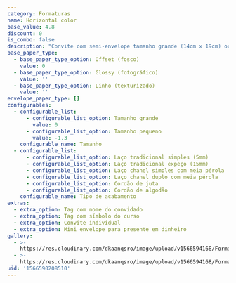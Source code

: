 ```yaml
---
category: Formaturas
name: Horizontal color
base_value: 4.8
discount: 0
is_combo: false
description: "Convite com semi-envelope tamanho grande (14cm x 19cm) ou pequeno (9cm x 14cm). Interior confeccionado em papel 180g e exterior em papel color 180g. \n\nCores disponíveis:\r Marfim\r, Amarelo\r, Laranja\r, Rosa claro\r, Rosa pink, Vermelho claro, Vermelho escuro\r, Bordô, Lilás, Roxo, Azul royal\r, Azul marinho\r, Azul turquesa\r, Verde claro\r, Verde escuro\r, Marrom, Preto\r.\n\n\n\nVersão da foto: Interior em papel offset e envelope em papel color vermelho escuro com laço chanel simples.\n\n\\*Para convites com foto recomenda-se o uso do papel glossy fotográfico no interior. \n\n\\*A aplicação de foto na arte fica mais adequada e com melhor proporção em convites horizontais"
base_paper_type:
  - base_paper_type_option: Offset (fosco)
    value: 0
  - base_paper_type_option: Glossy (fotográfico)
    value: ''
  - base_paper_type_option: Linho (texturizado)
    value: ''
envelope_paper_type: []
configurables:
  - configurable_list:
      - configurable_list_option: Tamanho grande
        value: 0
      - configurable_list_option: Tamanho pequeno
        value: -1.3
    configurable_name: Tamanho
  - configurable_list:
      - configurable_list_option: Laço tradicional simples (5mm)
      - configurable_list_option: Laço tradicional expeço (15mm)
      - configurable_list_option: Laço chanel simples com meia pérola
      - configurable_list_option: Laço chanel duplo com meia pérola
      - configurable_list_option: Cordão de juta
      - configurable_list_option: Cordão de algodão
    configurable_name: Tipo de acabamento
extras:
  - extra_option: Tag com nome do convidado
  - extra_option: Tag com símbolo do curso
  - extra_option: Convite individual
  - extra_option: Mini envelope para presente em dinheiro
gallery:
  - >-
    https://res.cloudinary.com/dkaanqsro/image/upload/v1566594168/Formaturas/Horizontal_color_h4j5l8.jpg
  - >-
    https://res.cloudinary.com/dkaanqsro/image/upload/v1566594168/Formaturas/Horizontal_color_2_wbo2dj.jpg
uid: '1566590208510'
---
```


